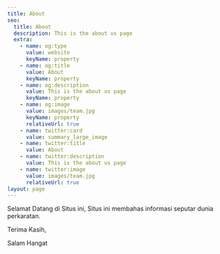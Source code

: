 ```yaml
---
title: About
seo:
  title: About
  description: This is the about us page
  extra:
    - name: og:type
      value: website
      keyName: property
    - name: og:title
      value: About
      keyName: property
    - name: og:description
      value: This is the about us page
      keyName: property
    - name: og:image
      value: images/team.jpg
      keyName: property
      relativeUrl: true
    - name: twitter:card
      value: summary_large_image
    - name: twitter:title
      value: About
    - name: twitter:description
      value: This is the about us page
    - name: twitter:image
      value: images/team.jpg
      relativeUrl: true
layout: page
---
```


Selamat Datang di Situs ini, 
Situs ini membahas informasi seputar dunia perkaratan.

Terima Kasih, 


Salam Hangat

